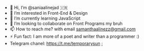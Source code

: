 - 👋 Hi, I’m @saniaalinejad 🇮🇷 
- 👀 I’m interested in Front-End & Design
- 🌱 I’m currently learning JavaScript
- 💞️ I’m looking to collaborate on Front Programs my bruh
- 📫 How to reach me? with email samanthaalinezz@gmail.com
- ⚡ Fun fact: I am more of a poet and writer than a programmer :)
- Telegram chanel: https://t.me/temporarysun ;

<!---
saniaalinejad/saniaalinejad is a ✨ special ✨ repository because its `README.md` (this file) appears on your GitHub profile.
You can click the Preview link to take a look at your changes.
--->
